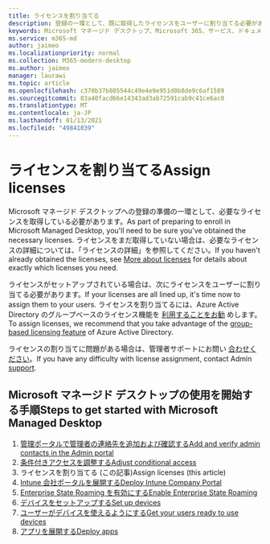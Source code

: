 ```yaml
---
title: ライセンスを割り当てる
description: 登録の一環として、既に取得したライセンスをユーザーに割り当てる必要があります。
keywords: Microsoft マネージド デスクトップ、Microsoft 365、サービス、ドキュメント
ms.service: m365-md
author: jaimeo
ms.localizationpriority: normal
ms.collection: M365-modern-desktop
ms.author: jaimeo
manager: laurawi
ms.topic: article
ms.openlocfilehash: c370b37b805544c49e4e9e951d0b8de9c6af1589
ms.sourcegitcommit: 83a40facd66e14343ad3ab72591cab9c41ce6ac0
ms.translationtype: MT
ms.contentlocale: ja-JP
ms.lasthandoff: 01/13/2021
ms.locfileid: "49841039"
---
```

# <a name="assign-licenses"></a><span data-ttu-id="82a70-104">ライセンスを割り当てる</span><span class="sxs-lookup"><span data-stu-id="82a70-104">Assign licenses</span></span>

<span data-ttu-id="82a70-105">Microsoft マネージド デスクトップへの登録の準備の一環として、必要なライセンスを取得している必要があります。</span><span class="sxs-lookup"><span data-stu-id="82a70-105">As part of preparing to enroll in Microsoft Managed Desktop, you'll need to be sure you've obtained the necessary licenses.</span></span> <span data-ttu-id="82a70-106">ライセンスをまだ取得していない場合は、必要なライセンス[](../get-ready/prerequisites.md#more-about-licenses)の詳細については、「ライセンスの詳細」を参照してください。</span><span class="sxs-lookup"><span data-stu-id="82a70-106">If you haven't already obtained the licenses, see [More about licenses](../get-ready/prerequisites.md#more-about-licenses) for details about exactly which licenses you need.</span></span>


<span data-ttu-id="82a70-107">ライセンスがセットアップされている場合は、次にライセンスをユーザーに割り当てる必要があります。</span><span class="sxs-lookup"><span data-stu-id="82a70-107">If your licenses are all lined up, it's time now to assign them to your users.</span></span> <span data-ttu-id="82a70-108">ライセンスを割り当てるには、Azure Active Directory のグループベースのライセンス機能を [利用することをお勧](https://docs.microsoft.com/azure/active-directory/fundamentals/active-directory-licensing-whatis-azure-portal) めします。</span><span class="sxs-lookup"><span data-stu-id="82a70-108">To assign licenses, we recommend that you take advantage of the [group-based licensing feature](https://docs.microsoft.com/azure/active-directory/fundamentals/active-directory-licensing-whatis-azure-portal) of Azure Active Directory.</span></span>

<span data-ttu-id="82a70-109">ライセンスの割り当てに問題がある場合は、管理者サポートにお問い [合わせください](../working-with-managed-desktop/admin-support.md)。</span><span class="sxs-lookup"><span data-stu-id="82a70-109">If you have any difficulty with license assignment, contact Admin [support](../working-with-managed-desktop/admin-support.md).</span></span>

## <a name="steps-to-get-started-with-microsoft-managed-desktop"></a><span data-ttu-id="82a70-110">Microsoft マネージド デスクトップの使用を開始する手順</span><span class="sxs-lookup"><span data-stu-id="82a70-110">Steps to get started with Microsoft Managed Desktop</span></span>

1. [<span data-ttu-id="82a70-111">管理ポータルで管理者の連絡先を追加および確認する</span><span class="sxs-lookup"><span data-stu-id="82a70-111">Add and verify admin contacts in the Admin portal</span></span>](add-admin-contacts.md)
2. [<span data-ttu-id="82a70-112">条件付きアクセスを調整する</span><span class="sxs-lookup"><span data-stu-id="82a70-112">Adjust conditional access</span></span>](conditional-access.md)
3. <span data-ttu-id="82a70-113">ライセンスを割り当てる (この記事)</span><span class="sxs-lookup"><span data-stu-id="82a70-113">Assign licenses (this article)</span></span>
4. [<span data-ttu-id="82a70-114">Intune 会社ポータルを展開する</span><span class="sxs-lookup"><span data-stu-id="82a70-114">Deploy Intune Company Portal</span></span>](company-portal.md)
5. [<span data-ttu-id="82a70-115">Enterprise State Roaming を有効にする</span><span class="sxs-lookup"><span data-stu-id="82a70-115">Enable Enterprise State Roaming</span></span>](enterprise-state-roaming.md)
6. [<span data-ttu-id="82a70-116">デバイスをセットアップする</span><span class="sxs-lookup"><span data-stu-id="82a70-116">Set up devices</span></span>](set-up-devices.md)
7. [<span data-ttu-id="82a70-117">ユーザーがデバイスを使えるようにする</span><span class="sxs-lookup"><span data-stu-id="82a70-117">Get your users ready to use devices</span></span>](get-started-devices.md)
8. [<span data-ttu-id="82a70-118">アプリを展開する</span><span class="sxs-lookup"><span data-stu-id="82a70-118">Deploy apps</span></span>](deploy-apps.md)
